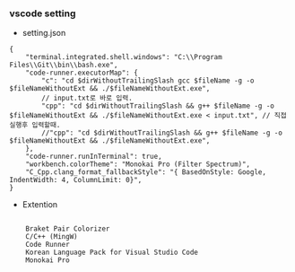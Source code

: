 ### vscode setting

* setting.json
```{.json}
{ 
    "terminal.integrated.shell.windows": "C:\\Program Files\\Git\\bin\\bash.exe",
    "code-runner.executorMap": {
        "c": "cd $dirWithoutTrailingSlash gcc $fileName -g -o $fileNameWithoutExt && ./$fileNameWithoutExt.exe",
        // input.txt로 바로 입력.
        "cpp": "cd $dirWithoutTrailingSlash && g++ $fileName -g -o $fileNameWithoutExt && ./$fileNameWithoutExt.exe < input.txt", // 직접 실행후 입력할때.
        //"cpp": "cd $dirWithoutTrailingSlash && g++ $fileName -g -o $fileNameWithoutExt && ./$fileNameWithoutExt.exe",
    },
    "code-runner.runInTerminal": true,
    "workbench.colorTheme": "Monokai Pro (Filter Spectrum)",
    "C_Cpp.clang_format_fallbackStyle": "{ BasedOnStyle: Google, IndentWidth: 4, ColumnLimit: 0}",
}
```

* Extention
<pre><code>
    Braket Pair Colorizer
    C/C++ (MingW)
    Code Runner
    Korean Language Pack for Visual Studio Code
    Monokai Pro
</code></pre>

